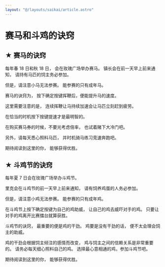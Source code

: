 ```yaml
---
layout: "@/layouts/saikai/article.astro"
---
```


# 赛马和斗鸡的诀窍

## ★ 赛马的诀窍

每年春 18 日和秋 18 日，
会在玫瑰广场举办赛马。
镇长会在前一天早上前来通知，
请持有马匹的饲主务必参加。

但是，请注意小马无法参赛。
能参赛的只有成年马。

赛马的诀窍为，
按下确定按键挥鞭后，便能提升马的速度。

这里需要注意的是，
连续挥鞭让马持续加速会让马匹立刻赶到疲劳。

在恰当的时机按下按键提速才是最明智的。

在购买赛马券的时候，不要光考虑倍率，
也试着赌下大冷门吧。

另外，请每天悉心照料马匹，
并时机骑马练习竞速奔跑吧。

期待阅读到这里的你，
能够获得优胜。

## ★ 斗鸡节的诀窍

每年夏 7 日会在玫瑰广场举办斗鸡节。

里克会在斗鸡节的前一天早上前来通知，
请有饲养鸡蛋的人务必参加。

但是，请注意小鸡无法参赛。
能参赛的只有成年鸡。

在斗鸡节上按下确定按键为自己的鸡助威，
让自己的鸡去威吓对手的鸡。
只要让对手的鸡离开比赛擂台就算获胜。

斗鸡节的诀窍，
最重要的便是鸡的干劲。
鸡要是没有干劲的话，
便不太会理会饲主的助威。

鸡的干劲会根据饲主倾注的感情而改变，
鸡与饲主之间的信赖关系是非常重要的。
请务必每天细心照料自己的鸡。
选择最心意相通的鸡，参加斗鸡节吧。

期待阅读到这里的你，
能够获得优胜。
